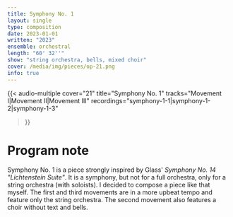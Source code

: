 ```yaml
---
title: Symphony No. 1
layout: single
type: composition
date: 2023-01-01
written: "2023"
ensemble: orchestral
length: "60' 32''"
show: "string orchestra, bells, mixed choir"
cover: /media/img/pieces/op-21.png
info: true
---
```


{{< audio-multiple
    cover="21"
    title="Symphony No. 1"
    tracks="Movement I|Movement II|Movement III"
    recordings="symphony-1-1|symphony-1-2|symphony-1-3"
>}}

# Program note

Symphony No. 1 is a piece strongly inspired by Glass' *Symphony No. 14 "Lichtenstein Suite"*. It is a symphony, but not for a full orchestra, only for a string orchestra (with soloists). I decided to compose a piece like that myself. The first and third movements are in a more upbeat tempo and feature only the string orchestra. The second movement also features a choir without text and bells.